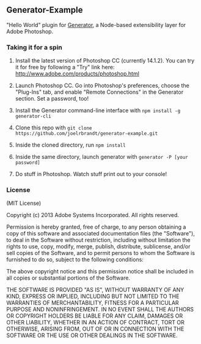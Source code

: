 ## Generator-Example

"Hello World" plugin for [Generator](https://github.com/adobe-photoshop/generator-core), a Node-based extensibility layer for Adobe Photoshop.

### Taking it for a spin

1. Install the latest version of Photoshop CC (currently 14.1.2). You can try it for free by following a "Try" link here: http://www.adobe.com/products/photoshop.html

2. Launch Photoshop CC. Go into Photoshop's preferences, choose the "Plug-Ins" tab, and enable "Remote Connections" in the Generator section. Set a password, too!

3. Install the Generator command-line interface with `npm install -g generator-cli`

4. Clone this repo with `git clone https://github.com/joelrbrandt/generator-example.git`

5. Inside the cloned directory, run `npm install`

6. Inside the same directory, launch generator with `generator -P [your password]`

7. Do stuff in Photoshop. Watch stuff print out to your console!

### License

(MIT License)

Copyright (c) 2013 Adobe Systems Incorporated. All rights reserved.

Permission is hereby granted, free of charge, to any person obtaining a
copy of this software and associated documentation files (the "Software"),
to deal in the Software without restriction, including without limitation
the rights to use, copy, modify, merge, publish, distribute, sublicense,
and/or sell copies of the Software, and to permit persons to whom the
Software is furnished to do so, subject to the following conditions:

The above copyright notice and this permission notice shall be included in
all copies or substantial portions of the Software.

THE SOFTWARE IS PROVIDED "AS IS", WITHOUT WARRANTY OF ANY KIND, EXPRESS OR
IMPLIED, INCLUDING BUT NOT LIMITED TO THE WARRANTIES OF MERCHANTABILITY,
FITNESS FOR A PARTICULAR PURPOSE AND NONINFRINGEMENT. IN NO EVENT SHALL THE
AUTHORS OR COPYRIGHT HOLDERS BE LIABLE FOR ANY CLAIM, DAMAGES OR OTHER
LIABILITY, WHETHER IN AN ACTION OF CONTRACT, TORT OR OTHERWISE, ARISING
FROM, OUT OF OR IN CONNECTION WITH THE SOFTWARE OR THE USE OR OTHER
DEALINGS IN THE SOFTWARE.
